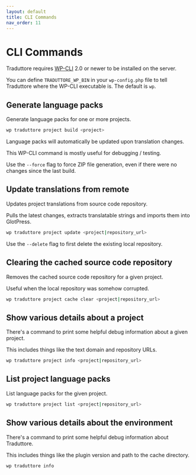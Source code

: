 ```yaml
---
layout: default
title: CLI Commands
nav_order: 11
---
```


# CLI Commands

Traduttore requires [WP-CLI](https://wp-cli.org/) 2.0 or newer to be installed on the server.

You can define `TRADUTTORE_WP_BIN` in your `wp-config.php` file to tell Traduttore where the WP-CLI executable is. The default is `wp`.

## Generate language packs

Generate language packs for one or more projects.

```bash
wp traduttore project build <project>
```

Language packs will automatically be updated upon translation changes.

This WP-CLI command is mostly useful for debugging / testing.

Use the `--force` flag to force ZIP file generation, even if there were no changes since the last build.

## Update translations from remote

Updates project translations from source code repository.

Pulls the latest changes, extracts translatable strings and imports them into GlotPress.

```bash
wp traduttore project update <project|repository_url>
```

Use the `--delete` flag to first delete the existing local repository.

## Clearing the cached source code repository

Removes the cached source code repository for a given project.

Useful when the local repository was somehow corrupted.

```bash
wp traduttore project cache clear <project|repository_url>
````

## Show various details about a project

There's a command to print some helpful debug information about a given project.

This includes things like the text domain and repository URLs.

```bash
wp traduttore project info <project|repository_url>
```

## List project language packs

List language packs for the given project.

```bash
wp traduttore project list <project|repository_url>
````

## Show various details about the environment

There's a command to print some helpful debug information about Traduttore.

This includes things like the plugin version and path to the cache directory.

```bash
wp traduttore info
```
